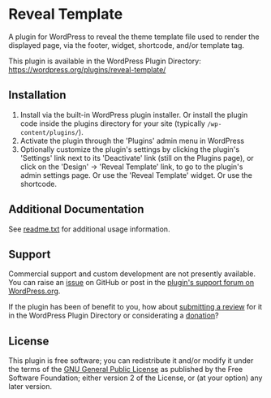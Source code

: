 # Reveal Template

A plugin for WordPress to reveal the theme template file used to render the displayed page, via the footer, widget, shortcode, and/or template tag.

This plugin is available in the WordPress Plugin Directory: https://wordpress.org/plugins/reveal-template/


## Installation

1. Install via the built-in WordPress plugin installer. Or install the plugin code inside the plugins directory for your site (typically `/wp-content/plugins/`).
2. Activate the plugin through the 'Plugins' admin menu in WordPress
3. Optionally customize the plugin's settings by clicking the plugin's 'Settings' link next to its 'Deactivate' link (still on the Plugins page), or click on the 'Design' -> 'Reveal Template' link, to go to the plugin's admin settings page. Or use the 'Reveal Template' widget. Or use the shortcode.


## Additional Documentation

See [readme.txt](https://github.com/coffee2code/reveal-template/blob/master/readme.txt) for additional usage information.


## Support

Commercial support and custom development are not presently available. You can raise an [issue](https://github.com/coffee2code/reveal-template/issues) on GitHub or post in the [plugin's support forum on WordPress.org](https://wordpress.org/support/plugin/reveal-template/).

If the plugin has been of benefit to you, how about [submitting a review](https://wordpress.org/support/plugin/reveal-template/reviews/) for it in the WordPress Plugin Directory or considerating a [donation](https://www.paypal.com/cgi-bin/webscr?cmd=_s-xclick&hosted_button_id=6ARCFJ9TX3522)?


## License

This plugin is free software; you can redistribute it and/or modify it under the terms of the [GNU General Public License](https://www.gnu.org/licenses/gpl-2.0.html) as published by the Free Software Foundation; either version 2 of the License, or (at your option) any later version.